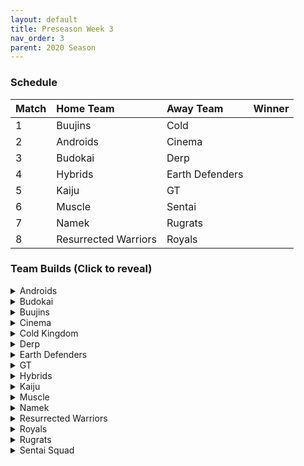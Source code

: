 ```yaml
---
layout: default
title: Preseason Week 3
nav_order: 3
parent: 2020 Season
---
```

### Schedule

|Match          |  Home Team            | Away Team        | Winner          |
| :-------------| :---------------------| :----------------| :---------------|
| 1             | Buujins               | Cold             |                 |
| 2             | Androids              | Cinema           |                 |
| 3             | Budokai               | Derp             |                 |
| 4             | Hybrids               | Earth Defenders  |                 |
| 5             | Kaiju                 | GT               |                 |
| 6             | Muscle                | Sentai           |                 |
| 7             | Namek                 | Rugrats          |                 | 
| 8             | Resurrected Warriors  | Royals           |                 |


### Team Builds (Click to reveal)

<details>
  <summary>Androids</summary>
  
<br />Home Map: Glacier
<br />Music: Boss Ganges
<br />Weekly Bench: 16
<br />Boost Store: None

* Android 17
    * Defense +3 Attack -1 (2)
    * Dendes Healing (2)
    * Quick Fast Attack (1)
    * Serious (1)
    * Fighting Spirit (1)
    * Ginyu AI

* Android 19:
    * Defense +2 (2)
    * Latent Energy (1) 
    * Light Body (1)
    * Power of Rage (2)
    * Master Throw (1)
    * Buu AI

* Super 17:
    * Ki + 1 (1)
    * Quick Fast Attack (1)
    * Indignation (1)
    * Savior (1)
    * Fighting Spirit (1)
    * Launch's Support (2)
    * Yaj AI

* Cell (Perfect Form):
    * Attack +1 (1)
    * Eternal Life (4)
    * Indignation (1)
    * Savior (1)
    * Brolys ring (limiter)
    * Cell Ai

</details>

<details>
  <summary>Budokai</summary>

* Home Map: Planet Namek
* Music: Boss Battle Rock
* Weekly bench: Cyborg Tao
* Boosts: N/A

* Nam
    * Defense +2 (2)
    * Dende's Healing (2)
    * Latent Energy (1)
    * Launch's Support (2)
    * Frieza AI

* End Goku (SSJ)
    * Super +1 (1)
    * Fighting Spirit (1)
    * Indignation (1)
    * Savior (1)
    * Light Body (1)
    * Launch's Support (2)
    * Broly's Ring (Limiter)
    * Ginyu AI

* Kid Goku
    * Attack +2 Defense -1 (1)
    * Serious (1)
    * Quick Fast Attack (1)
    * Eternal Life (4)
    * Piccolo AI

* Early Goku
    * Ki +1 (1)
    * Fighting Spirit (1)
    * Indignation (1)
    * Power of Rage (2)
    * Dende's Healing (2)
    * Goku AI


</details>

<details>
  <summary>Buujins</summary>
<br />
<br />Home Map: Supreme Kai's World
<br />Music: Nanshan
<br />Bench: Majin Buu
<br />Boosts: N/A

* Super Buu
    * Attack +2 Defense -1 (1)
    * Serious! (1)
    * Quick Fast Attack (1)
    * Dende's Healing (2)
    * Master Throw (1)
    * Combo Master (1)
    * Trunks AI

* Evil Buu
    * Defense +2 (2)
    * Dende's Healing (2)
    * Latent Energy! (1)
    * Serious! (1)
    * Fighting Spirit! (1)
    * Ginyu AI

* Majuub
    * Attack +1 (1)
    * Combo Master (1)
    * Quick Fast Attack (1)
    * Launch's Support (2)
    * Indignation! (1)
    * Light Body (1)
    * Ginyu AI

* Kid Buu
    * Defense +3 Attack -1 (2)
    * Launch's Support (2)
    * Indignation! (1)
    * Fighting Spirit! (1)
    * Savior (1)
    * Frieza AI

</details>

<details>
  <summary>Cinema</summary>
  <br />
<br />Home Map: Hell
<br />Music: Warlord F
<br />Bench: Fasha
<br />Boosts: N/A

* Turles
    * Defense +3 Attack -1 (2)
    * Eternal Life (4)
    * Fighting Spirit! (1)
    * Tien AI

* Garlic Jr. (Base Form)
    * Super +1 (1)
    * Launch's Support (2)
    * Dende's Healing (2)
    * Fighting Spirit! (1)
    * Indignation! (1)
    * Broly's Ring (Limiter)
    * Krillin AI

* Zangya
    * Ki +1 (1)
    * Unleash Latent Power 1 (2)
    * High Tension (3)
    * Exquisite Skill (1)
    * Tien AI

* Gogeta
    * Ki +2 Super -1 (1)
    * Tension Up (2)
    * Launch’s Support (2)
    * Serious! (1)
    * Savior (1)
    * Frieza AI


</details>

<details>
  <summary>Cold Kingdom </summary>
  <br />
<br />Home Map: Broly's Planet
<br />Music: Paranoia
<br />Bench: Meta Cooler
<br />Boosts: N/A

* King Cold
    * Attack +2 Defense -1(1)
    * Eternal Life(4)
    * QFA(1)
    * Serious(1)
    * Trunks AI

* First Form Cooler 
    * Ki +2 Super -1 (1) 
    * Fighting Spirit! (1) 
    * Indignation (1) 
    * Savior (1) 
    * Quick Fast Attack(1)
    * Power of Rage(2) 
    * Limiter(Free)
    * Yajirobe AI

* 3rd Form Freeza
    * Defense +2(2)
    * Launches Support(2)
    * Dende’s Healing(2)
    * Serious(1)
    * Cell AI

* Recoome - Costume 2
    * Attack +1(1)
    * KSA(2)
    * Savior(1)
    * Light Body(1)
    * Fighting Spirit(1)
    * Master Throw(1)
    * Majin Buu AI

</details>

<details>
  <summary>Derp</summary>
<br />  
<br />Home Map: Penguin Village
<br />Music: War Begins
<br />Bench: Devilman 
<br />Boosts: N/A

* Kibito 
    * Attack +2 defense -1 (1)
    * Fighting spirit (1)
    * Serious (1)
    * Quick fast attack (1)
    * Light body (1)
    * Dendes Healing (2)
    * Cell AI

* Hercule 
    * Super +1 (1)
    * Savior (1)
    * Dragon power (3)
    * Launch Support (2)
    * Tien AI

* Android 20
    * Attack +1 (1)
    * High tension (3)
    * Master Throw (1)
    * Launch support (2)
    * Goku AI

* Salza
    * Defense +2 (2)
    * Eternal Life (4)
    * Savior (1)
    * Piccolo AI

</details>

<details>
  <summary>Earth Defenders</summary>
  <br />
<br />Home Map: Mt. Paozu
<br />Music: Aether
<br />Bench: Krillin
<br />Boosts: N/A

* Tien - Costume 2
    * Super +1 (1)
    * Eternal Life (4)
    * Latent Energy (1)
    * Fighting Spirit (1)
    * Yajirobe AI


* Base Mid Goku
    * Super +2 Ki -1 (1)
    * Power of Rage (2)
    * Savior (1)
    * Indignation (1)
    * Launch's Support (2)
    * Tien AI


* Yamcha
    * Ki +1 (1)
    * Dragon Power (3)
    * Quick Fast Attack (1)
    * Launch's Support (2)
    * Tien AI


* SSJ1 Mid Vegeta
    * Attack +1 (1)
    * Dende's Healing (2)
    * Fighting Spirit (1)
    * Serious (1) 
    * Power of Rage (2)
    * Limiter (Free) 
    * Piccolo AI

</details>

<details>
  <summary>GT</summary>
<br />
<br />Home Map: Kings Castle
<br />Music: Turbulence
<br />Bench: Pan
<br />Boosts: N/A
* Syn Shenron
    * Ki 1
    * Fighting Spirit 
    * Master blast
    * High Tension 
    * Indignation 
    * Broly's Ring (Limiter)
    * Frieza AI 

* Super Baby 1
    * Defense +2
    * Latent Energy 
    * Dende's Healing 
    * QFA
    * Serious
    * Majin Buu AI

* GT Goku (ssj3) 
    * Attack +2, Def -1
    * Serious
    * QFA
    * Power of Rage
    * Dende's Healing
    * Broly's Ring
    * Broly AI

* Ssj4 Vegeta 
    * Ki +2/super -1
    * Indignation
    * Savior
    * Eternal Life
    * Broly's ring (Limiter)
    * Tien AI

</details>

<details>
  <summary>Hybrids</summary>
  <br />
<br />Home Map: Wastelands
<br />Music: Dragon Castle
<br />Bench: Teen Gohan
<br />Boosts: N/A

* Ultimate Gohan
    * Attack +1 (1)
    * Serious (1)
    * Quick Fast Attack (1)
    * Eternal Life (4)
    * Majin Buu Ai

* Sword Trunks (Base)
    * Super +1 (1)
    * Launch’s Support (2)
    * Dendes Healing (2)
    * Savior (1)
    * Indignation (1)
    * Broly's Ring (free)
    * Frieza AI

* Kid Gohan - Costume 2
    * Defense +3, Attack -1 (2)
    * Latent Energy (1)
    * Serious (1)
    * Quick Fast Attack (1)
    * Dendes Healing (2)
    * Trunks AI

* Future Gohan (SSJ)
    * Ki +1 (1)
    * Fighting Spirit (1)
    * Latent Energy (1)
    * Indignation (1)
    * Savior (1)
    * Kibito's Secret Art (2)
    * Frieza Ai

</details>

<details>
  <summary>Kaiju</summary>
  <br />
<br />Home Map: Rocky Area
<br />Music: Crongus
<br />Bench: Bardock
<br />Boosts: N/A

* Raditz 
    * Ki + (1)
    * Fighting spirit (1)
    * Latent energy (1)
    * Rising Fighting spirit (1)
    * Active heart (1)
    * Dragon spirit (2)
    * Goku Ai

* Scouter Vegeta
    * Super + 1 (1)
    * Indignation (1)
    * Serious (1)
    * Launch's Support (2)
    * Power of rage (2)
    * Chiaotzu Ai

* Nappa 
    * Defense +3 Attack -1 (2)
    * Savior (1)
    * Fighting spirit (1)
    * Latent Energy (1)
    * Dende's Healing (2)
    * Yajirobe Ai

* King Vegeta 
    * Defence +2 (2)
    * Savior (1)
    * Eternal life (4)
    * Yajirobe Ai

</details>

<details>
  <summary>Muscle</summary>
  <br />
<br />Home Map: Muscle Tower
<br />Music: Epic Boss Fight
<br />Bench: Bojack
<br />Boosts: N/A

* Roshi
    * Atk +1 (1)
    * Power of Rage (2)
    * Dragon Spirit (2)
    * Light Body (1)
    * Broly's Ring (1)
    * Ginyu AI  

* SSJ Trunks
    * Super +2 Ki -1 (1)
    * Indignation (1)
    * Launch’s Support (2)
    * Savior (1)
    * Fighting Spirit (1)
    * Serious (1)
    * Tien AI

* Android 13
    * Ki +1 (1)
    * Tension Up (2)
    * Launch's Support (2)
    * Savior (1)
    * Fighting Spirit (1)
    * Goku AI

* SSJ Broly
    * Def +2 (2)
    * Eternal Life (4)
    * Latent Energy (1)
    * Trunks AI

</details>

<details>
  <summary>Namek</summary>
  <br />
<br />Home Map: Kami's Lookout
<br />Music: Fight me if you can
<br />Bench: Nail
<br />Boosts: N/A

* Tambourine
    * Attack+2, Defense-1
    * Dende's Healing
    * Latent Energy
    * Serious
    * Light Body
    * Quick Fast Attack
    * Majin Buu ai

* King Piccolo
    * Ki+1
    * Launch's Support
    * Kibito's Secret Art
    * Indignation
    * Savior
    * Yajirobe ai

* Late Piccolo
    * Attack+1
    * Dende's Healing
    * Latent Energy
    * Serious
    * Light Body
    * Quick Fast Attack
    * Trunks ai

* Nuova
    * Super+1
    * Launch's Support
    * Tension Up
    * Indignation
    * Fighting Spirit
    * Piccolo ai

</details>

<details>
  <summary>Resurrected Warriors</summary>
  <br />
<br />Home Map: Desert
<br />Music: Action Fight
<br />Bench: Eighter
<br />Boosts: N/A

* End Vegeta SSJ:
    * Ki +1 (1)
    * Launch Support (2)
    * Fighting Spirit (1)
    * Rush Blast 3 (3)
    * Chiaotzu AI

* Android 18 - Costume 3
    * Super +2 Ki -1 (1)
    * Ksa (2)
    * Savior (1)
    * Hi Tension (3)
    * Goku Ai

* Early Piccolo - Costume 2
    * Attack +1 (1)
    * EL (4)
    * Latent (1)
    * Light Body (1)
    * Freiza Ai

* Videl - Costume 3
    * Ki +2 Super -1 (1)
    * Serious (1)
    * QFA (1)
    * PoR (2)
    * Launchs (2)
    * Goku Ai

</details>


<details>
  <summary>Royals</summary>
  <br />
<br />Home Map: Hyperbolic Time Chamber
<br />Music: Thunder
<br />Bench:  Majin Vegeta
<br />Boosts: N/A

* Slug
    * Defense +3 ATK -1 (2)
    * Latent Energy! (1)
    * Eternal Life (4)
    * Yajorobe AI

* Pilaf Machine
    * Super +2 Ki -1(1)
    * Savior (1)
    * Indignation (1)
    * Style of the Strong (4)
    * Broly's Ring (Limiter)
    * Ginyu AI

* Dabura
    * Attack +1 (1)
    * Serious (1)
    * Quick-Fast Attack (1)
    * Fighting Spirit! (1)
    * Master Blast (1)
    * Launch's Support (2)
    * Default Ai

* Mecha Frieza
    * Ki +1  (1)
    * Lightbody (1)
    * Fighting Spirit (1)
    * Savior (1)
    * Kibitos Secret Art (2)
    * Indignation! (1)
    * Tien AI

</details>

<details>
  <summary>Rugrats</summary>
  <br />
<br />Home Map: City Ruins
<br />Music: Nanga-F
<br />Bench: Saibaman
<br />Boosts: N/A

* Goten (SSJ): Costume 1
    * Defense +2 Attack -1 (1)
    * Indignation (1)
    * Latent Energy (1)
    * Kibito's Secret Art (2)
    * Dende's Healing (2)
    * Broly Ring (free)
    * Chaiotzu AI

* Kid Trunks
    * Ki +2 Super -1 (1)
    * Indignation (1)
    * Latent Energy (1)
    * Kibito's Secret Art (2)
    * Dende's Healing (2)
    * Chaiotzu AI

* Arale
    * Super +2 Ki -1 (1)
    * Savior (1)
    * Light body (1)
    * Tension Up (2)
    * Power of Rage (2)
    * Yajirobe AI

* Cell Jr.
    * Attack +2 Defense -1 (1)
    * Power of Rage (2)
    * Combo Master (1)
    * Master Throw (1)
    * Fighting Spirit (1)
    * Serious (1)
    * Broly AI

</details>

<details>
  <summary>Sentai Squad</summary>
  <br />
<br />Home Map: Frieza's Ship
<br />Music: Hurricane
<br />Bench:  Jeice
<br />Boosts: N/A

* Captain Ginyu - Costume 2
    * Defense +3 Attack -1 (2)
    * Eternal Life (4)
    * Latent Energy (1)
    * Broly AI

* Saiyawoman - Costume 2
    * Attack +1 (1)
    * Power of Rage (2)
    * Launch's Support (2)
    * Indignation (1)
    * QFA (1)
    * Tien AI

* Burter - Costume 2
    * Super +2, Ki -1 (1)
    * Power of Rage (2)
    * Indignation (1)
    * Combo Master (1)
    * Savior (1)
    * Fighting Spirit (1)
    * Chiaotzu AI

* Saiyaman - Costume 2
    * Ki +1 (1)
    * Unleash Ki (1)
    * Launch's Support (2)
    * Light Body (1)
    * Serious (1)
    * Savior (1)
    * Yajirobe AI

</details>